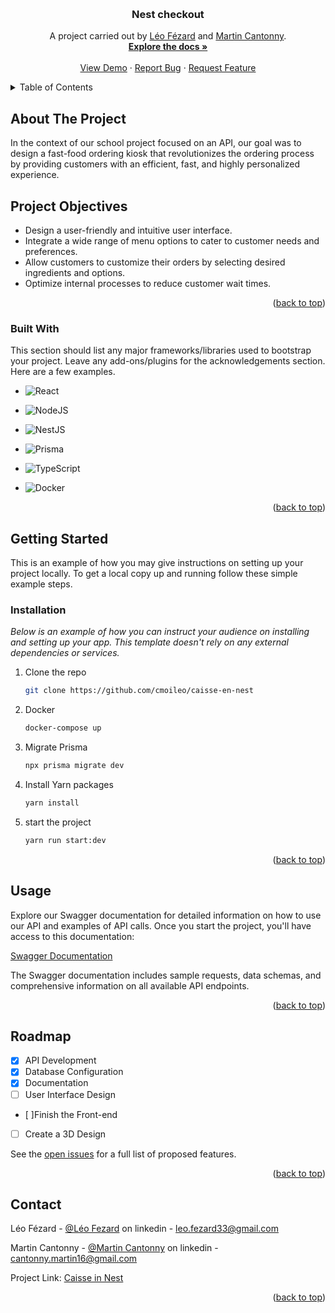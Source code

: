 <a name="readme-top"></a>

<br />
<div align="center">
  <h3 align="center">Nest checkout</h3>

  <p align="center">A project carried out by
<a href="https://github.com/cmoileo">Léo Fézard</a> and    <a href="https://github.com/martin-ctny">Martin Cantonny</a>. 
    <br />
    <a href="https://github.com/cmoileo/caisse-en-nest"><strong>Explore the docs »</strong></a>
    <br />
    <br />
    <a href="https://github.com/cmoileo/caisse-en-nest">View Demo</a>
    ·
    <a href="https://github.com/cmoileo/caisse-en-nest/issues">Report Bug</a>
    ·
    <a href="https://github.com/cmoileo/caisse-en-nest/issues">Request Feature</a>
  </p>
</div>

<!-- TABLE OF CONTENTS -->
<details>
  <summary>Table of Contents</summary>
  <ol>
    <li>
      <a href="#about-the-project">About The Project</a>
      <ul>
        <li><a href="#built-with">Built With</a></li>
      </ul>
    </li>
    <li>
      <a href="#getting-started">Getting Started</a>
      <ul>
        <li><a href="#prerequisites">Prerequisites</a></li>
        <li><a href="#installation">Installation</a></li>
      </ul>
    </li>
    <li><a href="#usage">Usage</a></li>
    <li><a href="#roadmap">Roadmap</a></li>
    <li><a href="#contact">Contact</a></li>
  </ol>
</details>

## About The Project

In the context of our school project focused on an API, our goal was to design a fast-food ordering kiosk that revolutionizes the ordering process by providing customers with an efficient, fast, and highly personalized experience.

## Project Objectives

- Design a user-friendly and intuitive user interface.
- Integrate a wide range of menu options to cater to customer needs and preferences.
- Allow customers to customize their orders by selecting desired ingredients and options.
- Optimize internal processes to reduce customer wait times.

<p align="right">(<a href="#readme-top">back to top</a>)</p>

### Built With

This section should list any major frameworks/libraries used to bootstrap your project. Leave any add-ons/plugins for the acknowledgements section. Here are a few examples.

- ![React](https://img.shields.io/badge/react-%2320232a.svg?style=for-the-badge&logo=react&logoColor=%2361DAFB)

- ![NodeJS](https://img.shields.io/badge/node.js-6DA55F?style=for-the-badge&logo=node.js&logoColor=white)
- ![NestJS](https://img.shields.io/badge/nestjs-%23E0234E.svg?style=for-the-badge&logo=nestjs&logoColor=white)
- ![Prisma](https://img.shields.io/badge/Prisma-3982CE?style=for-the-badge&logo=Prisma&logoColor=white)
- ![TypeScript](https://img.shields.io/badge/typescript-%23007ACC.svg?style=for-the-badge&logo=typescript&logoColor=white)
- ![Docker](https://img.shields.io/badge/docker-%230db7ed.svg?style=for-the-badge&logo=docker&logoColor=white)

<p align="right">(<a href="#readme-top">back to top</a>)</p>

<!-- GETTING STARTED -->

## Getting Started

This is an example of how you may give instructions on setting up your project locally.
To get a local copy up and running follow these simple example steps.

### Installation

_Below is an example of how you can instruct your audience on installing and setting up your app. This template doesn't rely on any external dependencies or services._

1. Clone the repo
   ```sh
   git clone https://github.com/cmoileo/caisse-en-nest
   ```
1. Docker
   ```sh
   docker-compose up
   ```
1. Migrate Prisma
   ```sh
   npx prisma migrate dev
   ```
1. Install Yarn packages
   ```sh
   yarn install
   ```
1. start the project
   ```sh
   yarn run start:dev
   ```

<p align="right">(<a href="#readme-top">back to top</a>)</p>

<!-- USAGE EXAMPLES -->

## Usage

Explore our Swagger documentation for detailed information on how to use our API and examples of API calls. Once you start the project, you'll have access to this documentation:

[Swagger Documentation](localhost:3000/api)

The Swagger documentation includes sample requests, data schemas, and comprehensive information on all available API endpoints.

<p align="right">(<a href="#readme-top">back to top</a>)</p>

<!-- ROADMAP -->

## Roadmap

- [x] API Development
- [x] Database Configuration
- [x] Documentation
- [ ] User Interface Design
- [ ]Finish the Front-end
- [ ] Create a 3D Design

See the [open issues](https://github.com/cmoileo/caisse-en-nest) for a full list of proposed features.

<p align="right">(<a href="#readme-top">back to top</a>)</p>

<!-- CONTACT -->

## Contact

Léo Fézard - [@Léo Fezard](https://www.linkedin.com/in/l%C3%A9o-fezard-0b304b21a/) on linkedin - leo.fezard33@gmail.com

Martin Cantonny - [@Martin Cantonny](https://www.linkedin.com/in/martin-cantonny-089506228/) on linkedin - cantonny.martin16@gmail.com

Project Link: [Caisse in Nest](https://github.com/cmoileo/caisse-en-nest)

<p align="right">(<a href="#readme-top">back to top</a>)</p>
